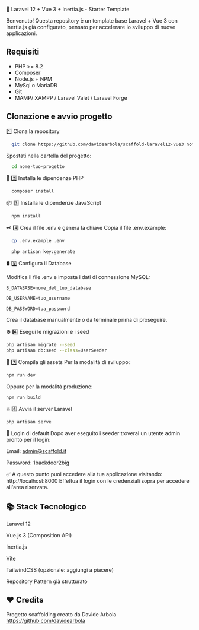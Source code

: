 
🚀 Laravel 12 + Vue 3 + Inertia.js - Starter Template

Benvenuto!
Questa repository è un template base Laravel + Vue 3 con Inertia.js già configurato, pensato per accelerare lo sviluppo di nuove applicazioni.

## Requisiti

 - PHP >= 8.2
 - Composer
 - Node.js + NPM
 - MySql o MariaDB
 - Git
 - MAMP/ XAMPP / Laravel Valet / Laravel Forge

## Clonazione e avvio progetto

1️⃣ Clona la repository

```bash
  git clone https://github.com/davidearbola/scaffold-laravel12-vue3 nome-tuo-progetto
```
Spostati nella cartella del progetto:

```bash
  cd nome-tuo-progetto
```

💾 2️⃣ Installa le dipendenze PHP
```bash
  composer install
```

📦 3️⃣ Installa le dipendenze JavaScript
```bash
  npm install
```

🗝️ 4️⃣ Crea il file .env e genera la chiave 
Copia il file .env.example:
```bash
  cp .env.example .env
```
```bash
  php artisan key:generate
```

🛢️ 5️⃣ Configura il Database

Modifica il file .env e imposta i dati di connessione MySQL:

`B_DATABASE=nome_del_tuo_database`

`DB_USERNAME=tuo_username`

`DB_PASSWORD=tua_password`

Crea il database manualmente o da terminale prima di proseguire.


⚙️ 6️⃣ Esegui le migrazioni e i seed
```bash
php artisan migrate --seed
php artisan db:seed --class=UserSeeder
```

🧹 7️⃣ Compila gli assets
Per la modalità di sviluppo:
```bash
npm run dev
```
Oppure per la modalità produzione:
```bash
npm run build
```

🔥 8️⃣ Avvia il server Laravel
```bash
php artisan serve
```

🔑 Login di default
Dopo aver eseguito i seeder troverai un utente admin pronto per il login:

Email: admin@scaffold.it

Password: 1backdoor2big

✅ A questo punto puoi accedere alla tua applicazione visitando:
http://localhost:8000
Effettua il login con le credenziali sopra per accedere all'area riservata.


## 📚 Stack Tecnologico

Laravel 12

Vue.js 3 (Composition API)

Inertia.js

Vite

TailwindCSS (opzionale: aggiungi a piacere)

Repository Pattern già strutturato

## ❤️ Credits

Progetto scaffolding creato da Davide Arbola
https://github.com/davidearbola
